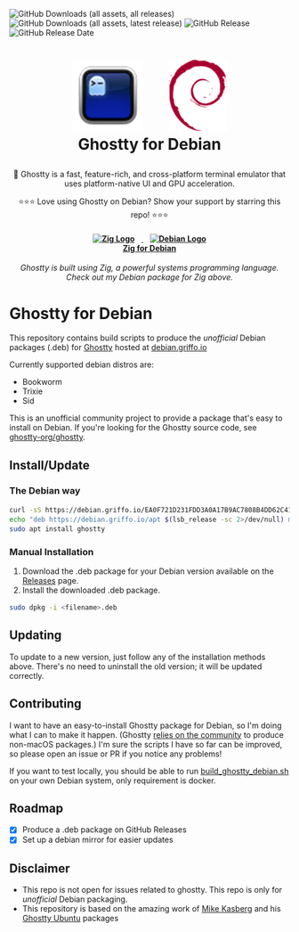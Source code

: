 ![GitHub Downloads (all assets, all releases)](https://img.shields.io/github/downloads/dariogriffo/ghostty-debian/total)
![GitHub Downloads (all assets, latest release)](https://img.shields.io/github/downloads/dariogriffo/ghostty-debian/latest/total)
![GitHub Release](https://img.shields.io/github/v/release/dariogriffo/ghostty-debian)
![GitHub Release Date](https://img.shields.io/github/release-date/dariogriffo/ghostty-debian)

<h1>
   <p align="center">
     <a href="https://ghostty.org/"><img src="https://github.com/dariogriffo/ghostty-debian/blob/main/ghostty-logo.png" alt="Ghostty Logo" width="128" style="margin-right: 20px"></a>
     <a href="https://www.debian.org/"><img src="https://github.com/dariogriffo/ghostty-debian/blob/main/debian-logo.png" alt="Debian Logo" width="104" style="margin-left: 20px"></a>
     <br>Ghostty for Debian
   </p>
</h1>
<p align="center">
 👻 Ghostty is a fast, feature-rich, and cross-platform terminal emulator that uses platform-native UI and GPU acceleration.
</p>

<p align="center">
⭐⭐⭐ Love using Ghostty on Debian? Show your support by starring this repo! ⭐⭐⭐
</p>

<h4 align="center">
    <p>
      <a href="https://github.com/dariogriffo/zig-debian">
        <img src="https://avatars.githubusercontent.com/u/27973237?s=200&v=4" alt="Zig Logo" width="48" style="margin-right: 12px">
        <img src="https://www.debian.org/logos/openlogo-nd.svg" alt="Debian Logo" width="39" style="margin-left: 12px">
        <br>Zig for Debian
      </a>
    </p>
</h4>
<p align="center">
  <i>Ghostty is built using Zig, a powerful systems programming language. Check out my Debian package for Zig above.</i>
</p>

# Ghostty for Debian

This repository contains build scripts to produce the _unofficial_ Debian packages
(.deb) for [Ghostty](https://ghostty.org) hosted at [debian.griffo.io](https://debian.griffo.io)

Currently supported debian distros are:
- Bookworm
- Trixie
- Sid

This is an unofficial community project to provide a package that's easy to
install on Debian. If you're looking for the Ghostty source code, see
[ghostty-org/ghostty](https://github.com/ghostty-org/ghostty).

## Install/Update

### The Debian way

```sh
curl -sS https://debian.griffo.io/EA0F721D231FDD3A0A17B9AC7808B4DD62C41256.asc | gpg --dearmor --yes -o /etc/apt/trusted.gpg.d/debian.griffo.io.gpg
echo "deb https://debian.griffo.io/apt $(lsb_release -sc 2>/dev/null) main" | sudo tee /etc/apt/sources.list.d/debian.griffo.io.list
sudo apt install ghostty
```

### Manual Installation

1. Download the .deb package for your Debian version available on
   the [Releases](https://github.com/dariogriffo/ghostty-debian/releases) page.
2. Install the downloaded .deb package.

```sh
sudo dpkg -i <filename>.deb
```
## Updating

To update to a new version, just follow any of the installation methods above. There's no need to uninstall the old version; it will be updated correctly.

## Contributing

I want to have an easy-to-install Ghostty package for Debian, so I'm doing what
I can to make it happen. (Ghostty [relies on the
community](https://ghostty.org/docs/install/binary) to produce non-macOS
packages.) I'm sure the scripts I have so far can be improved, so please open an
issue or PR if you notice any problems!

If you want to test locally, you should be able to run
[build_ghostty_debian.sh](https://github.com/dariogriffo/ghostty-debian/blob/main/build_ghostty_debian.sh)
on your own Debian system, only requirement is docker.

## Roadmap

- [x] Produce a .deb package on GitHub Releases
- [x] Set up a debian mirror for easier updates

## Disclaimer

- This repo is not open for issues related to ghostty. This repo is only for _unofficial_ Debian packaging.
- This repository is based on the amazing work of [Mike Kasberg](https://github.com/mkasberg) and his [Ghostty Ubuntu](https://github.com/mkasberg/ghostty-ubuntu) packages
